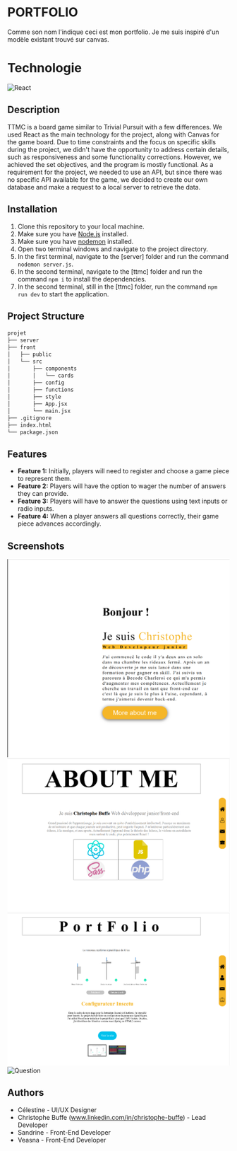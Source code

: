 # PORTFOLIO

Comme son nom l'indique ceci est mon portfolio. Je me suis inspiré d'un modèle existant trouvé sur canvas.

# Technologie
![React](./src/assets/physics.png)

## Description

TTMC is a board game similar to Trivial Pursuit with a few differences. We used React as the main technology for the project, along with Canvas for the game board. Due to time constraints and the focus on specific skills during the project, we didn't have the opportunity to address certain details, such as responsiveness and some functionality corrections. However, we achieved the set objectives, and the program is mostly functional. As a requirement for the project, we needed to use an API, but since there was no specific API available for the game, we decided to create our own database and make a request to a local server to retrieve the data.

## Installation

1. Clone this repository to your local machine.
2. Make sure you have [Node.js](https://nodejs.org) installed.
3. Make sure you have [nodemon](https://www.npmjs.com/package/nodemon) installed.
4. Open two terminal windows and navigate to the project directory.
5. In the first terminal, navigate to the [server] folder and run the command `nodemon server.js`.
6. In the second terminal, navigate to the [ttmc] folder and run the command `npm i` to install the dependencies.
7. In the second terminal, still in the [ttmc] folder, run the command `npm run dev` to start the application.

## Project Structure

```
projet
├── server
├── front
│   ├── public
│   └── src
│       ├── components
│       │   └── cards
│       ├── config
│       ├── functions
│       ├── style
│       ├── App.jsx
│       └── main.jsx
├── .gitignore
├── index.html
└── package.json
```

## Features

- **Feature 1:** Initially, players will need to register and choose a game piece to represent them.
- **Feature 2:** Players will have the option to wager the number of answers they can provide.
- **Feature 3:** Players will have to answer the questions using text inputs or radio inputs.
- **Feature 4:** When a player answers all questions correctly, their game piece advances accordingly.

## Screenshots

![Home Screen](./mdPicture/step_1.png)
![Registration](./mdPicture/step_2.png)
![Betting](./mdPicture/step_4.png)
![Question](./mdPicture/step_5.png)

## Authors

- Célestine - UI/UX Designer
- Christophe Buffe (www.linkedin.com/in/christophe-buffe) - Lead Developer
- Sandrine - Front-End Developer
- Veasna - Front-End Developer